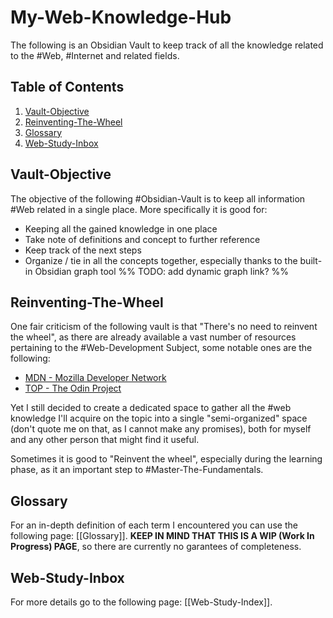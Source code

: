 # My-Web-Knowledge-Hub
The following is an Obsidian Vault to keep track of all the knowledge related to the #Web, #Internet and related fields.
## Table of Contents
1. [Vault-Objective](#Vault-Objective)
2. [Reinventing-The-Wheel](#Reinventing-The-Wheel)
3. [Glossary](Glossary)
4. [Web-Study-Inbox](#Web-Study-Inbox)
## Vault-Objective
The objective of the following #Obsidian-Vault is to keep all information #Web related in a single place. More specifically it is good for:
- Keeping all the gained knowledge in one place
- Take note of definitions and concept to further reference
- Keep track of the next steps
- Organize / tie in all the concepts together, especially thanks to the built-in Obsidian graph tool
%% TODO: add dynamic graph link? %%
## Reinventing-The-Wheel
One fair criticism of the following vault is that "There's no need to reinvent the wheel", as there are already available a vast number of resources pertaining to the #Web-Development Subject, some notable ones are the following:
- [MDN - Mozilla Developer Network](https://developer.mozilla.org/Learn)
- [TOP - The Odin Project](https://theodinproject.com/)

Yet I still decided to create a dedicated space to gather all the #web knowledge I'll acquire on the topic into a single "semi-organized" space (don't quote me on that, as I cannot make any promises), both for myself and any other person that might find it useful.

Sometimes it is good to "Reinvent the wheel", especially during the learning phase, as it an important step to #Master-The-Fundamentals.
## Glossary
For an in-depth definition of each term I encountered you can use the following page: [[Glossary]].
**KEEP IN MIND THAT THIS IS A WIP (Work In Progress) PAGE**, so there are currently no garantees of completeness.
## Web-Study-Inbox
For more details go to the following page: [[Web-Study-Index]].